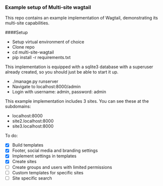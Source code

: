 ### Example setup of Multi-site wagtail

This repo contains an example implementation of Wagtail, demonstrating its multi-site capabilities.

####Setup

* Setup virtual environment of choice
* Clone repo
* cd multi-site-wagtail
* pip install -r requirements.txt

This implementation is equipped with a sqlite3 database with a superuser already created, so you should just be able to start it up.

* ./manage.py runserver
* Navigate to localhost:8000/admin
* Login with username: admin, password: admin

This example implementation includes 3 sites. You can see these at the subdomains:

* localhost:8000
* site2.localhost:8000
* site3.localhost:8000

To do:

* [x] Build templates
* [x] Footer, social media and branding settings
* [x] Implement settings in templates
* [x] Create sites
* [ ] Create groups and users with limited permissions
* [ ] Custom templates for specific sites
* [ ] Site specific search
